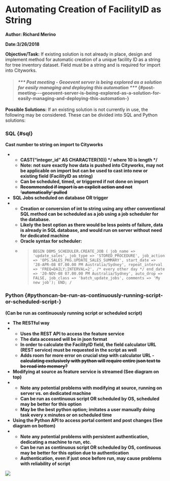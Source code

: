 # Automating Creation of FacilityID as String

**Author: Richard Merino**

**Date:3/26/2018**

**Objective/Task:** If existing solution is not already in place, design and implement method for automatic creation of a unique facility ID as a string for tree inventory dataset. Field must be a string and is required for import into Cityworks.

> #### _**\*\*\* Post meeting - Geoevent server is being explored as a solution for easily managing and deploying this automation \*\*\***_ {#post-meeting---geoevent-server-is-being-explored-as-a-solution-for-easily-managing-and-deploying-this-automation-}

**Possible Solutions:** If an existing solution is not currently in use, the following may be considered. These can be divided into SQL and Python solutions:

### **SQL** {#sql}

**Cast number to string on import to Cityworks**

* * **CAST\(“integer\_id” AS CHARACTER\(10\)\) \*/ where 10 is length \*/**
  * **Note: not sure exactly how data is pushed into Cityworks, may not be applicable on import but can be used to cast into new or existing field \(FacilityID as string\)**
  * **Can be scheduled, timed, or triggered if not done on import**
  * ~~**Recommended if import is an explicit action and not ‘automatically’ pulled**~~
* **SQL Jobs scheduled on database OR trigger**
* * **Creation or conversion of int to string using any other conventional SQL method can be scheduled as a job using a job scheduler for the database.**
  * **Likely the best option as there would be less points of failure, data is already in SQL database, and would run on server without need for dedicated machine**
  * **Oracle syntax for scheduler:**
  * > `BEGIN DBMS_SCHEDULER.CREATE_JOB ( job_name => 'update_sales', job_type => 'STORED_PROCEDURE', job_action => 'OPS.SALES_PKG.UPDATE_SALES_SUMMARY', start_date => '28-APR-08 07.00.00 PM Australia/Sydney', repeat_interval => 'FREQ=DAILY;INTERVAL=2', /* every other day */ end_date => '20-NOV-08 07.00.00 PM Australia/Sydney', auto_drop => FALSE, job_class => 'batch_update_jobs', comments => 'My new job'); END; /`

### **Python** {#pythoncan-be-run-as-continuously-running-script-or-scheduled-script-}

**\(Can be run as continuously running script or scheduled script\)**

* **The RESTful way**
* * **Uses the REST API to access the feature service**
  * **The data accessed will be in json format**
  * **In order to calculate the FacilityID field, the field calculator URL \(REST service\) must be requested in the script as well**
  * **Adds room for more error on crucial step with calculator URL -** ~~**calculating exclusively with python will require entire json text to be read into memory?**~~
* **Modifying at source as feature service is streamed \(See diagram on top\)**
* * **Note any potential problems with modifying at source, running on server vs. on dedicated machine**
  * **Can be run as continuous script OR scheduled by OS, scheduled may be better for this option**
  * **May be the best python option; imitates a user manually doing task every x minutes or on scheduled time**
* **Using the Python API to access portal content and post changes \(See diagram on bottom\)**
* * **Note any potential problems with persistent authentication, dedicating a machine to run, etc.**
  * **Can be run as continuous script OR scheduled by OS, continuous may be better for this option due to authentication**
  * **Authentication, even if just once before run, may cause problems with reliability of script**

![](https://lh5.googleusercontent.com/x7-hi_sANEVDeYX07SrCZu5yUy5ByC9Ev7vz-Ey9D-T67ukwR5L_pSbGjhWwsnuxE77UhFaFnsDoVisHs-yBBbn6hy_YViSJxfPko6MmbrKL-06x9OIStbSLsKGBLlT9xeiWovF3)


